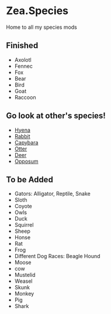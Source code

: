 # Zea.Species
Home to all my species mods

## Finished
- Axolotl
- Fennec
- Fox
- Bear
- Bird
- Goat
- Raccoon
## Go look at other's species!
- [Hyena](https://thunderstore.io/c/webfishing/p/DarnHyena/YeenBFishin/)
- [Rabbit](https://thunderstore.io/c/webfishing/p/eng/rabbit/)
- [Capybara](https://thunderstore.io/c/webfishing/p/GnarlyGnoll/Capybara/)
- [Otter](https://thunderstore.io/c/webfishing/p/Racush/Otters/)
- [Deer](https://thunderstore.io/c/webfishing/p/GnarlyGnoll/Deer/)
- [Opposum](https://thunderstore.io/c/webfishing/p/2cute2game/Awesome_Possums/)

## To be Added
- Gators: Alligator, Reptile, Snake
- Sloth
- Coyote
- Owls
- Duck
- Squirrel
- Sheep
- Honse
- Rat
- Frog
- Different Dog Races: Beagle Hound
- Moose
- cow
- Mustelid
- Weasel
- Skunk
- Monkey
- Pig
- Shark
